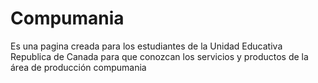 # Compumania
Es una pagina creada para los estudiantes de la Unidad Educativa Republica de Canada  para que conozcan los servicios y productos de la área de producción compumania
